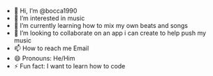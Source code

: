 - 👋 Hi, I’m @bocca1990
- 👀 I’m interested in music
- 🌱 I’m currently learning how to mix my own beats and songs 
- 💞️ I’m looking to collaborate on an app i can create to help push my music 
- 📫 How to reach me Email 
- 😄 Pronouns: He/Him
- ⚡ Fun fact: I want to learn how to code 

<!---
bocca1990/bocca1990 is a ✨ special ✨ repository because its `README.md` (this file) appears on your GitHub profile.
You can click the Preview link to take a look at your changes.
--->
